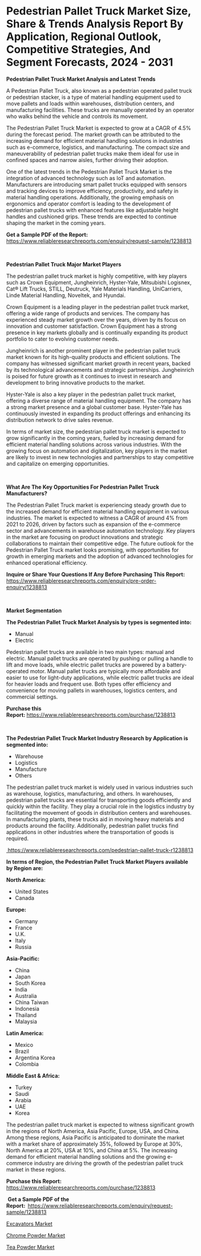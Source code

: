 <p><h1>Pedestrian Pallet Truck Market Size, Share & Trends Analysis Report By Application, Regional Outlook, Competitive Strategies, And Segment Forecasts, 2024 - 2031</h1></p><p><strong>Pedestrian Pallet Truck Market Analysis and Latest Trends</strong></p>
<p><p>A Pedestrian Pallet Truck, also known as a pedestrian operated pallet truck or pedestrian stacker, is a type of material handling equipment used to move pallets and loads within warehouses, distribution centers, and manufacturing facilities. These trucks are manually operated by an operator who walks behind the vehicle and controls its movement.</p><p>The Pedestrian Pallet Truck Market is expected to grow at a CAGR of 4.5% during the forecast period. The market growth can be attributed to the increasing demand for efficient material handling solutions in industries such as e-commerce, logistics, and manufacturing. The compact size and maneuverability of pedestrian pallet trucks make them ideal for use in confined spaces and narrow aisles, further driving their adoption.</p><p>One of the latest trends in the Pedestrian Pallet Truck Market is the integration of advanced technology such as IoT and automation. Manufacturers are introducing smart pallet trucks equipped with sensors and tracking devices to improve efficiency, productivity, and safety in material handling operations. Additionally, the growing emphasis on ergonomics and operator comfort is leading to the development of pedestrian pallet trucks with enhanced features like adjustable height handles and cushioned grips. These trends are expected to continue shaping the market in the coming years.</p></p>
<p><strong>Get a Sample PDF of the Report:&nbsp;</strong> <a href="https://www.reliableresearchreports.com/enquiry/request-sample/1238813">https://www.reliableresearchreports.com/enquiry/request-sample/1238813</a></p>
<p>&nbsp;</p>
<p><strong>Pedestrian Pallet Truck Major Market Players</strong></p>
<p><p>The pedestrian pallet truck market is highly competitive, with key players such as Crown Equipment, Jungheinrich, Hyster-Yale, Mitsubishi Logisnex, Cat® Lift Trucks, STILL, Deutruck, Yale Materials Handling, UniCarriers, Linde Material Handling, Noveltek, and Hyundai. </p><p>Crown Equipment is a leading player in the pedestrian pallet truck market, offering a wide range of products and services. The company has experienced steady market growth over the years, driven by its focus on innovation and customer satisfaction. Crown Equipment has a strong presence in key markets globally and is continually expanding its product portfolio to cater to evolving customer needs.</p><p>Jungheinrich is another prominent player in the pedestrian pallet truck market known for its high-quality products and efficient solutions. The company has witnessed significant market growth in recent years, backed by its technological advancements and strategic partnerships. Jungheinrich is poised for future growth as it continues to invest in research and development to bring innovative products to the market.</p><p>Hyster-Yale is also a key player in the pedestrian pallet truck market, offering a diverse range of material handling equipment. The company has a strong market presence and a global customer base. Hyster-Yale has continuously invested in expanding its product offerings and enhancing its distribution network to drive sales revenue.</p><p>In terms of market size, the pedestrian pallet truck market is expected to grow significantly in the coming years, fueled by increasing demand for efficient material handling solutions across various industries. With the growing focus on automation and digitalization, key players in the market are likely to invest in new technologies and partnerships to stay competitive and capitalize on emerging opportunities.</p></p>
<p>&nbsp;</p>
<p><strong>What Are The Key Opportunities For Pedestrian Pallet Truck Manufacturers?</strong></p>
<p><p>The Pedestrian Pallet Truck market is experiencing steady growth due to the increased demand for efficient material handling equipment in various industries. The market is expected to witness a CAGR of around 4% from 2021 to 2026, driven by factors such as expansion of the e-commerce sector and advancements in warehouse automation technology. Key players in the market are focusing on product innovations and strategic collaborations to maintain their competitive edge. The future outlook for the Pedestrian Pallet Truck market looks promising, with opportunities for growth in emerging markets and the adoption of advanced technologies for enhanced operational efficiency.</p></p>
<p><strong>Inquire or Share Your Questions If Any Before Purchasing This Report:</strong> <a href="https://www.reliableresearchreports.com/enquiry/pre-order-enquiry/1238813">https://www.reliableresearchreports.com/enquiry/pre-order-enquiry/1238813</a></p>
<p>&nbsp;</p>
<p><strong>Market Segmentation</strong></p>
<p><strong>The Pedestrian Pallet Truck Market Analysis by types is segmented into:</strong></p>
<p><ul><li>Manual</li><li>Electric</li></ul></p>
<p><p>Pedestrian pallet trucks are available in two main types: manual and electric. Manual pallet trucks are operated by pushing or pulling a handle to lift and move loads, while electric pallet trucks are powered by a battery-operated motor. Manual pallet trucks are typically more affordable and easier to use for light-duty applications, while electric pallet trucks are ideal for heavier loads and frequent use. Both types offer efficiency and convenience for moving pallets in warehouses, logistics centers, and commercial settings.</p></p>
<p><strong>Purchase this Report:&nbsp;</strong><a href="https://www.reliableresearchreports.com/purchase/1238813">https://www.reliableresearchreports.com/purchase/1238813</a></p>
<p>&nbsp;</p>
<p><strong>The Pedestrian Pallet Truck Market Industry Research by Application is segmented into:</strong></p>
<p><ul><li>Warehouse</li><li>Logistics</li><li>Manufacture</li><li>Others</li></ul></p>
<p><p>The pedestrian pallet truck market is widely used in various industries such as warehouse, logistics, manufacturing, and others. In warehouses, pedestrian pallet trucks are essential for transporting goods efficiently and quickly within the facility. They play a crucial role in the logistics industry by facilitating the movement of goods in distribution centers and warehouses. In manufacturing plants, these trucks aid in moving heavy materials and products around the facility. Additionally, pedestrian pallet trucks find applications in other industries where the transportation of goods is required.</p></p>
<p><a href="https://www.reliableresearchreports.com/pedestrian-pallet-truck-r1238813">&nbsp;https://www.reliableresearchreports.com/pedestrian-pallet-truck-r1238813</a></p>
<p><strong>In terms of Region, the Pedestrian Pallet Truck Market Players available by Region are:</strong></p>
<p>
    <p> <strong> North America: </strong>
        <ul>
            <li>United States</li>
            <li>Canada</li>
        </ul>
        </p> 
    <p> <strong> Europe: </strong>
        <ul>
            <li>Germany</li>
            <li>France</li>
            <li>U.K.</li>
            <li>Italy</li>
            <li>Russia</li>
        </ul>
        </p> 
    <p> <strong> Asia-Pacific: </strong>
        <ul>
            <li>China</li>
            <li>Japan</li>
            <li>South Korea</li>
            <li>India</li>
            <li>Australia</li>
            <li>China Taiwan</li>
            <li>Indonesia</li>
            <li>Thailand</li>
            <li>Malaysia</li>
        </ul>
        </p> 
    <p> <strong> Latin America: </strong>
        <ul>
            <li>Mexico</li>
            <li>Brazil</li>
            <li>Argentina Korea</li>
            <li>Colombia</li>
        </ul>
        </p> 
    <p> <strong> Middle East & Africa: </strong>
        <ul>
            <li>Turkey</li>
            <li>Saudi</li>
            <li>Arabia</li>
            <li>UAE</li>
            <li>Korea</li>
        </ul>
    </p>
    </p>
<p><p>The pedestrian pallet truck market is expected to witness significant growth in the regions of North America, Asia Pacific, Europe, USA, and China. Among these regions, Asia Pacific is anticipated to dominate the market with a market share of approximately 35%, followed by Europe at 30%, North America at 20%, USA at 10%, and China at 5%. The increasing demand for efficient material handling solutions and the growing e-commerce industry are driving the growth of the pedestrian pallet truck market in these regions.</p></p>
<p><strong>Purchase this Report: </strong><a href="https://www.reliableresearchreports.com/purchase/1238813">https://www.reliableresearchreports.com/purchase/1238813</a></p>
<p>&nbsp;<strong>Get a Sample PDF of the Report:&nbsp;&nbsp;</strong><a href="https://www.reliableresearchreports.com/enquiry/request-sample/1238813">https://www.reliableresearchreports.com/enquiry/request-sample/1238813</a></p>
<p><strong></strong></p>
<p><p><a href="https://view.publitas.com/reportprime-1/strategic-insights-into-global-excavators-market-trends-2024-2031-covered-in-139-pages/">Excavators Market</a></p><p><a href="https://github.com/fxdvmliw90/Market-Research-Report-List-1/blob/main/chrome-powder-market.md">Chrome Powder Market</a></p><p><a href="https://github.com/BryanLittlebXfbG/Market-Research-Report-List-1/blob/main/tea-powder-market.md">Tea Powder Market</a></p></p>
